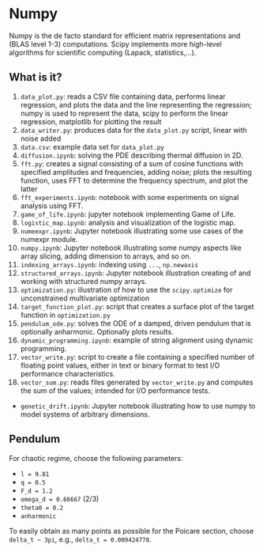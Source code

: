 # Numpy

Numpy is the de facto standard for efficient matrix representations and
(BLAS level 1-3) computations.  Scipy implements more high-level
algorithms for scientific computing (Lapack, statistics,...).


## What is it?

1. `data_plot.py`: reads a CSV file containing data, performs linear
    regression, and plots the data and the line representing the regression;
    numpy is used to represent the data, scipy to perform the linear
    regression, matplotlib for plotting the result
1. `data_writer.py`: produces data for the `data_plot.py` script, linear
    with noise added
1. `data.csv`: example data set for `data_plot.py`
1. `diffusion.ipynb`: solving the PDE describing thermal diffusion in 2D.
1. `fft.py`: creates a signal consisting of a sum of cosine functions
    with specified amplitudes and frequencies, adding noise; plots the
    resulting function, uses FFT to determine the frequency spectrum, and
    plot the latter
1. `fft_experiments.ipynb`: notebook with some experiments on signal
    analysis using FFT.
1. `game_of_life.ipynb`: jupyter notebook implementing Game of Life.
1. `logistic_map.ipynb`: analysis and visualization of the logistic map.
1. `numeexpr.ipynb`: Jupyter notebook illustrating some use cases of the
    numexpr module.
1. `numpy.ipynb`: Jupyter notebook illustrating some numpy aspects like
    array slicing, adding dimension to arrays, and so on.
1. `indexing_arrays.ipynb`: indexing using `...`, `np.newaxis`
1. `structured_arrays.ipynb`: Jupyter notebook illustration creating of and
   working with structured numpy arrays.
1. `optimization.py`: illustration of how to use the `scipy.optimize` for
    unconstrained multivariate optimization
1. `target_function_plot.py`: script that creates a surface plot of the
    target function in `optimization.py`
1. `pendulum_ode.py`: solves the ODE of a damped, driven pendulum that is
    optionally anharmonic. Optionally plots results.
1. `dynamic_programming.ipynb`: example of string alignment using
    dynamic programming.
1. `vector_write.py`: script to create a file containing a specified number
    of floating point values, either in text or binary format to test I/O
    performance characteristics.
1. `vector_sum.py`: reads files generated by `vector_write.py` and computes
    the sum of the values; intended for I/O performance tests.
* `genetic_drift.ipynb`: Jupyter notebook illustrating how to use numpy to model systems
  of arbitrary dimensions.


## Pendulum

For chaotic regime, choose the following parameters:
  * `l = 9.81`
  * `q = 0.5`
  * `F_d = 1.2`
  * `omega_d = 0.66667` (2/3)
  * `theta0 = 0.2`
  * `anharmonic`

To easily obtain as many points as possible for the Poicare section, choose
`delta_t ~ 3pi`, e.g., `delta_t = 0.009424778`.
